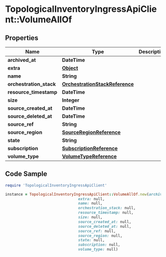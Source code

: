 # TopologicalInventoryIngressApiClient::VolumeAllOf

## Properties

Name | Type | Description | Notes
------------ | ------------- | ------------- | -------------
**archived_at** | **DateTime** |  | [optional] 
**extra** | [**Object**](.md) |  | [optional] 
**name** | **String** |  | [optional] 
**orchestration_stack** | [**OrchestrationStackReference**](OrchestrationStackReference.md) |  | [optional] 
**resource_timestamp** | **DateTime** |  | [optional] 
**size** | **Integer** |  | [optional] 
**source_created_at** | **DateTime** |  | [optional] 
**source_deleted_at** | **DateTime** |  | [optional] 
**source_ref** | **String** |  | 
**source_region** | [**SourceRegionReference**](SourceRegionReference.md) |  | [optional] 
**state** | **String** |  | [optional] 
**subscription** | [**SubscriptionReference**](SubscriptionReference.md) |  | [optional] 
**volume_type** | [**VolumeTypeReference**](VolumeTypeReference.md) |  | [optional] 

## Code Sample

```ruby
require 'TopologicalInventoryIngressApiClient'

instance = TopologicalInventoryIngressApiClient::VolumeAllOf.new(archived_at: null,
                                 extra: null,
                                 name: null,
                                 orchestration_stack: null,
                                 resource_timestamp: null,
                                 size: null,
                                 source_created_at: null,
                                 source_deleted_at: null,
                                 source_ref: null,
                                 source_region: null,
                                 state: null,
                                 subscription: null,
                                 volume_type: null)
```


